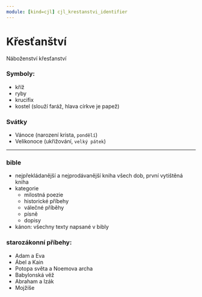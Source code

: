 ```yaml
---
module: [kind=cjl] cjl_krestanstvi_identifier
---
```

# Křesťanštví
Náboženství křesťanství

### Symboly:
- kříž
- ryby
- krucifix
- kostel (slouží faráž, hlava církve je papež)

### Svátky
- Vánoce (narození krista, `pondělí`)
- Velikonoce (ukřižování, `velký pátek`)

---

### bible
- nejpřekládanější a nejprodávanější kniha všech dob, první vytištěná kniha
- kategorie
    - milostná poezie
    - historické příbehy
    - válečné příběhy
    - písně
    - dopisy
- kánon: všechny texty napsané v bibly

### starozákonní příbehy:
- Adam a Eva
- Ábel a Kain
- Potopa světa a Noemova archa
- Babylonská věž
- Abraham a Izák
- Mojžíše
